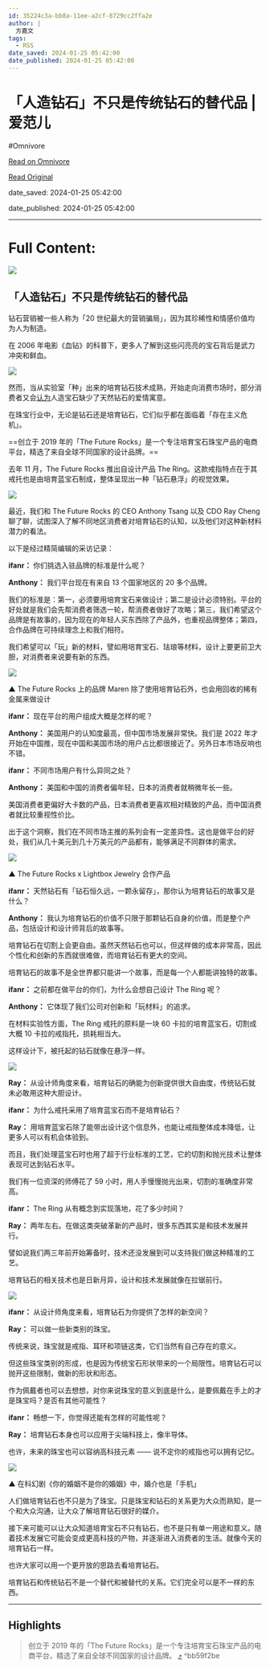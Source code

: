 ```yaml
---
id: 35224c3a-bb8a-11ee-a2cf-8729cc2ffa2e
author: |
  方嘉文
tags:
  - RSS
date_saved: 2024-01-25 05:42:00
date_published: 2024-01-25 05:42:00
---
```


# 「人造钻石」不只是传统钻石的替代品 | 爱范儿
#Omnivore

[Read on Omnivore](https://omnivore.app/me/-18d40ecc2ac)

[Read Original](https://www.ifanr.com/1574125)

date_saved: 2024-01-25 05:42:00

date_published: 2024-01-25 05:42:00

--- 

# Full Content: 

![](https://proxy-prod.omnivore-image-cache.app/0x0,ski02vlImaxeHa9xjJwVo4E62Q9qs9fgiOIB9Cu3Kj3Y/https://s3.ifanr.com/wp-content/uploads/2024/01/Lab-Grown-Diamonds-vs-Natural-Diamonds.jpg!720) 

## 「人造钻石」不只是传统钻石的替代品

钻石营销被一些人称为「20 世纪最大的营销骗局」，因为其珍稀性和情感价值均为人为制造。

在 2006 年电影《血钻》的科普下，更多人了解到这些闪亮亮的宝石背后是武力冲突和鲜血。

![](https://proxy-prod.omnivore-image-cache.app/1920x1280,s1Aln8XWZwJhFuvf7zIVtODDeG7YSzmcnmlxwH09IT_A/https://s3.ifanr.com/wp-content/uploads/2024/01/GettyImages-1243590313-web.jpeg!720)

然而，当从实验室「种」出来的培育钻石技术成熟，开始走向消费市场时，部分消费者又会[认为](https://www.21jingji.com/article/20220403/herald/27369e8d4ec6a02e900e29954e62bfa8.html)人造宝石缺少了天然钻石的爱情寓意。

在珠宝行业中，无论是钻石还是培育钻石，它们似乎都在面临着「存在主义危机」。

==创立于 2019 年的「The Future Rocks」是一个专注培育宝石珠宝产品的电商平台，精选了来自全球不同国家的设计品牌。==

去年 11 月，The Future Rocks 推出自设计产品 The Ring。这款戒指特点在于其戒托也是由培育蓝宝石制成，整体呈现出一种「钻石悬浮」的视觉效果。

![](https://proxy-prod.omnivore-image-cache.app/1079x1191,s5kshmbfY0IjrfAqBGM08FnXs3FfujJyE_oTGFaXhihA/https://s3.ifanr.com/wp-content/uploads/2024/01/416977330_2113637242306650_8223462366838888400_n-1.jpg!720)

最近，我们和 The Future Rocks 的 CEO Anthony Tsang 以及 CDO Ray Cheng 聊了聊，试图深入了解不同地区消费者对培育钻石的认知，以及他们对这种新材料潜力的看法。

以下是经过精简编辑的采访记录：

**ifanr：** 你们挑选入驻品牌的标准是什么呢？

**Anthony：** 我们平台现在有来自 13 个国家地区的 20 多个品牌。

我们的标准是：第一，必须要用培育宝石来做设计；第二是设计必须特别。平台的好处就是我们会先帮消费者筛选一轮，帮消费者做好了攻略；第三，我们希望这个品牌是有故事的，因为现在的年轻人买东西除了产品外，也重视品牌整体；第四，合作品牌在可持续理念上和我们相符。

我们希望可以「玩」新的材料，譬如用培育宝石、珐琅等材料，设计上要更前卫大胆，对消费者来说要有新的东西。

![](https://proxy-prod.omnivore-image-cache.app/1860x2790,s6G97f4b0_Evg90RBF0f_Ni27fiwZBVtXtmWrIVABce0/https://s3.ifanr.com/wp-content/uploads/2024/01/Maren_header.jpg!720)

▲ The Future Rocks 上的品牌 Maren 除了使用培育钻石外，也会用回收的稀有金属来做设计

**ifanr：** 现在平台的用户组成大概是怎样的呢？

**Anthony：** 美国用户的认知度最高，但中国市场发展非常快。我们是 2022 年才开始在中国推，现在中国和美国市场的用户占比都很接近了。另外日本市场反响也不错。

**ifanr：** 不同市场用户有什么异同之处？

**Anthony：** 美国和中国的消费者偏年轻，日本的消费者就稍微年长一些。

美国消费者更偏好大卡数的产品，日本消费者更喜欢相对精致的产品，而中国消费者就比较重视性价比。

出于这个洞察，我们在不同市场主推的系列会有一定差异性。这也是做平台的好处，我们从几十美元到几十万美元的产品都有，能够满足不同群体的需求。

![](https://proxy-prod.omnivore-image-cache.app/1080x1080,sQXi-TIAYtfG6DWfScKxGhKQ_T54xnooCDcWIG2aVMu0/https://s3.ifanr.com/wp-content/uploads/2024/01/CF8A8890_22e98d6a-9e0e-4697-8100-5e04dd9bfafc.jpg!720)

▲ The Future Rocks x Lightbox Jewelry 合作产品

**ifanr：** 天然钻石有「钻石恒久远，一颗永留存」，那你认为培育钻石的故事又是什么？

**Anthony：** 我认为培育钻石的价值不只限于那颗钻石自身的价值，而是整个产品，包括设计和设计师背后的故事等。

培育钻石在切割上会更自由。虽然天然钻石也可以，但这样做的成本非常高，因此个性化和创新的东西就很难做，而培育钻石有更大的空间。

培育钻石的故事不是全世界都只能讲一个故事，而是每一个人都能讲独特的故事。

**ifanr：** 之前都在做平台的你们，为什么会想自己设计 The Ring 呢？

**Anthony：** 它体现了我们公司对创新和「玩材料」的追求。

在材料实验性方面，The Ring 戒托的原料是一块 60 卡拉的培育蓝宝石，切割成大概 10 卡拉的戒指托，损耗相当大。

这样设计下，被托起的钻石就像在悬浮一样。

![](https://proxy-prod.omnivore-image-cache.app/840x1259,sLjrztuQJrFDH4S5D55W_tk1bzdQIHWyOr3UaO-WtwCk/https://s3.ifanr.com/wp-content/uploads/2024/01/the-ring-602663.jpg!720)

**Ray：** 从设计师角度来看，培育钻石的确能为创新提供很大自由度，传统钻石就未必敢用这种大胆设计。

**ifanr：** 为什么戒托采用了培育蓝宝石而不是培育钻石？

**Ray：** 用培育蓝宝石除了能带出设计这个信息外，也能让戒指整体成本降低，让更多人可以有机会体验到。

而且，我们处理蓝宝石时也用了超于行业标准的工艺，它的切割和抛光技术让整体表现可达到钻石水平。

我们有一位资深的师傅花了 59 小时，用人手慢慢抛光出来，切割的准确度非常高。

**ifanr：** The Ring 从有概念到实现落地，花了多少时间？

**Ray：** 两年左右。在做这类突破革新的产品时，很多东西其实是和技术发展并行。

譬如说我们两三年前开始筹备时，技术还没发展到可以支持我们做这种精准的工艺。

培育钻石的相关技术也是日新月异，设计和技术发展就像在拉锯前行。

![](https://proxy-prod.omnivore-image-cache.app/1080x1184,sG-aeXzNtPGqLDG8rKHj5MUl7TqdkHe5bmp8ntUfD2-w/https://s3.ifanr.com/wp-content/uploads/2024/01/416620592_2496548580533111_2217637016976227825_n.jpg!720)

**ifanr：** 从设计师角度来看，培育钻石为你提供了怎样的新空间？

**Ray：** 可以做一些新类别的珠宝。

传统来说，珠宝就是戒指、耳环和项链这类，它们当然有自己存在的意义。

但这些珠宝类别的形成，也是因为传统宝石形状带来的一个局限性。培育钻石可以抛开这些限制，做新的形状和形态。

作为佩戴者也可以去想想，对你来说珠宝的意义到底是什么，是要佩戴在手上的才是珠宝吗？是否有其他可能性？

**ifanr：** 畅想一下，你觉得还能有怎样的可能性呢？

**Ray：** 培育钻石本身也可以应用于尖端科技上，像半导体。

也许，未来的珠宝也可以容纳高科技元素 —— 说不定你的戒指也可以拥有记忆。

![](https://proxy-prod.omnivore-image-cache.app/700x344,s1BkjXEYBFr-57DRA9B9jQBU4Xa5UWT5CKGNkzWQOrjU/https://s3.ifanr.com/wp-content/uploads/2024/01/2024-01-25-18-35-08.2024-01-25-18_37_26.gif)

▲ 在科幻剧《你的婚姻不是你的婚姻》中，婚介也是「手机」

人们做培育钻石也不只是为了珠宝。只是珠宝和钻石的关系更为大众而熟知，是一个和大众沟通，让大众了解培育钻石很好的媒介。

接下来可能可以让大众知道培育宝石不只有钻石，也不是只有单一用途和意义。随着技术发展它可能会变成更高科技的产物，并逐渐进入消费者的生活。就像今天的培育钻石一样。

也许大家可以用一个更开放的思路去看培育钻石。

培育钻石和传统钻石不是一个替代和被替代的关系。它们完全可以是不一样的东西。

---

## Highlights

> 创立于 2019 年的「The Future Rocks」是一个专注培育宝石珠宝产品的电商平台，精选了来自全球不同国家的设计品牌。 [⤴️](https://omnivore.app/me/-18d40ecc2ac#bb59f2be-b5f6-4609-8183-4dff321242a2)  ^bb59f2be

